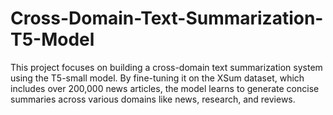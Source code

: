 # Cross-Domain-Text-Summarization-T5-Model
This project focuses on building a cross-domain text summarization system using the T5-small model. By fine-tuning it on the XSum dataset, which includes over 200,000 news articles, the model learns to generate concise summaries across various domains like news, research, and reviews.
